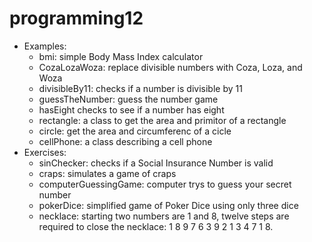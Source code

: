 # programming12
- Examples: 
  - bmi: simple Body Mass Index calculator
  - CozaLozaWoza: replace divisible numbers with Coza, Loza, and Woza
  - divisibleBy11: checks if a number is divisible by 11
  - guessTheNumber: guess the number game
  - hasEight checks to see if a number has eight
  - rectangle: a class to get the area and primitor of a rectangle
  - circle: get the area and circumferenc of a cicle
  - cellPhone: a class describing a cell phone
- Exercises:
  - sinChecker: checks if a Social Insurance Number is valid
  - craps: simulates a game of craps
  - computerGuessingGame: computer trys to guess your secret number
  - pokerDice: simplified game of Poker Dice using only three dice
  - necklace: starting two numbers are 1 and 8, twelve steps are required to close the necklace: 1 8 9 7 6 3 9 2 1 3 4 7 1 8.